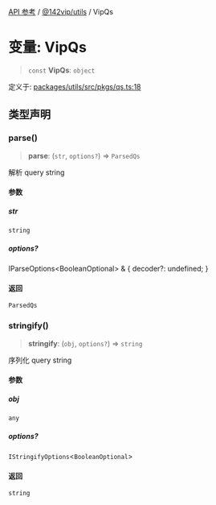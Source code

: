 [API 参考](../../../index.md) / [@142vip/utils](../index.md) / VipQs

# 变量: VipQs

> `const` **VipQs**: `object`

定义于: [packages/utils/src/pkgs/qs.ts:18](https://github.com/142vip/core-x/blob/b6807ccf6c96718daee70c368eee9968a0b34d48/packages/utils/src/pkgs/qs.ts#L18)

## 类型声明

### parse()

> **parse**: (`str`, `options?`) => `ParsedQs`

解析 query string

#### 参数

##### str

`string`

##### options?

IParseOptions\<BooleanOptional\> & \{ decoder?: undefined; \}

#### 返回

`ParsedQs`

### stringify()

> **stringify**: (`obj`, `options?`) => `string`

序列化 query string

#### 参数

##### obj

`any`

##### options?

`IStringifyOptions`\<`BooleanOptional`\>

#### 返回

`string`
